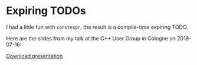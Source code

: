 # Expiring TODOs

I had a little fun with `constexpr`, the result is a compile-time expiring TODO.

Here are the slides from my talk at the C++ User Group in Cologne on 2019-07-16:

[Download presentation](https://github.com/d-frey/todo/blob/master/TODO.pdf)
